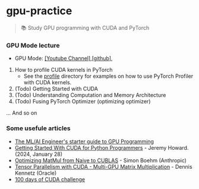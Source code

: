 # gpu-practice 
> 📚 Study GPU programming with CUDA and PyTorch

### GPU Mode lecture
- GPU Mode: [[Youtube Channel]](https://www.youtube.com/@GPUMODE),[[github]](https://github.com/gpu-mode/lectures), 
1. How to profile CUDA kernels in PyTorch
   - See the [profile](./profile/) directory for examples on how to use PyTorch Profiler with CUDA kernels.
2. (Todo) Getting Started with CUDA
3. (Todo) Understanding Computation and Memory Architecture
4. (Todo) Fusing PyTorch Optimizer (optimizing optimizer)

... And so on

### Some usefule articles
- [The ML/AI Engineer's starter guide to GPU Programming](https://neuralbits.substack.com/p/the-mlai-engineers-starter-guide)
- [Getting Started With CUDA for Python Programmers](https://www.youtube.com/watch?v=nOxKexn3iBo) - Jeremy Howard. (2024, January 28)
- [Optimizing MatMul from Naive to CUBLAS](https://siboehm.com/articles/22/CUDA-MMM) - Simon Boehm (Anthropic)
- [Tensor Parallelism with CUDA - Multi-GPU Matrix Multiplication](https://substack.com/home/post/p-158663472) - Dennis Kennetz (Oracle)
- [100 days of CUDA challenge](https://github.com/hkproj/100-days-of-gpu/blob/main/CUDA.md)